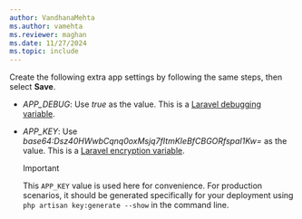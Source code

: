 ```yaml
---
author: VandhanaMehta
ms.author: vamehta
ms.reviewer: maghan
ms.date: 11/27/2024
ms.topic: include
---
```


Create the following extra app settings by following the same steps, then select **Save**.

- *APP_DEBUG*: Use *true* as the value. This is a [Laravel debugging variable](https://laravel.com/docs/8.x/errors#configuration).
- *APP_KEY*: Use *base64:Dsz40HWwbCqnq0oxMsjq7fItmKIeBfCBGORfspaI1Kw=* as the value. This is a [Laravel encryption variable](https://laravel.com/docs/8.x/encryption#configuration).

    > [!IMPORTANT]  
    > This `APP_KEY` value is used here for convenience. For production scenarios, it should be generated specifically for your deployment using `php artisan key:generate --show` in the command line.
